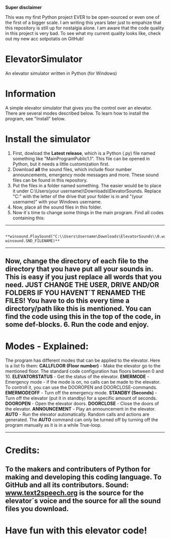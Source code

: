 **Super disclaimer**

This was my first Python project EVER to be open-sourced or even one of the first of a bigger scale. I am writing this years later just to empahize that this repository is still up for nostalgia alone. I am aware that the code quality in this project is very bad. To see what my current quality looks like, check out my new acc sotpotatis on GitHub!

# ElevatorSimulator
An elevator simulator written in Python (for Windows)
# Information
A simple elevator simulator that gives you the control over an elevator. There are several modes described below. To learn how to install the program, see "Install" below.
# Install the simulator
1. First, dowload the **Latest release**, which is a Python (.py) file named something like "MainProgramPublic1.1". This file can be opened in Python, but it needs a little customization first.
2. Download **all** the sound files, which include floor number announcements, emergency mode messages and more. These sound files can be found in this repository.
3. Put the files in a folder named something. The easier would be to place it under C:\Users\(your username)\Downloads\ElevatorSounds. Replace "C:" with the letter of the drive that your folder is in and "(your username)" with your Windows username.
4. Now, place all the sound files in this folder.
5. Now it´s time to change some things in the main program. Find all codes containing this:
--------
        **winsound.PlaySound("C:\\Users\Username\Downloads\ElevatorSounds\\0.wav", winsound.SND_FILENAME)**
--------
Now, change the directory of each file to the directory that you have put all your sounds in. This is easy if you just replace all words that you need. **JUST CHANGE THE USER, DRIVE AND/OR FOLDERS IF YOU HAVENT´T RENAMED THE FILES!** You have to do this every time a directory/path like this is mentioned. You can find the code using this in the top of the code, in some def-blocks.
6. Run the code and enjoy.
--------
# Modes - Explained:
The program has different modes that can be applied to the elevator. Here is a list fo them:
**CALLFLOOR (Floor number)** - Make the elevator go to the mentioned floor. The standard code configuration has floors between 0 and 10.
**ELEVATORSTATUS** - Get the status of the elevator.
**EMERMODE** - Emergency mode - if the mode is on, no calls can be made to the elevator. To controll it, you can use the DOOROPEN and DOORCLOSE-commands.
**EMERMODEOFF** - Turn off the emergency mode.
**STANDBY (Seconds)** - Turn off the elevator (put it in standby) for a specific amount of seconds.
**DOOROPEN** - Open the elevator doors.
**DOORCLOSE** - Close the doors of the elevator.
**ANNOUNCEMENT** - Play an announcement in the elevator.
**AUTO** - Run the elevator automatically. Random calls and actions are generated. The **AUTO** command can only be turned off by turning off the program manually as it is in a while True-loop.

--------
# Credits:
To the makers and contributers of Python for making and developing this coding language.
To GitHub and all its contributors.
Sound: www.text2speech.org is the source for the elevator´s voice and the source for all the sound files you download.
-------
# Have fun with this elevator code!
